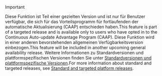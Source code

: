 > [!IMPORTANT]
> <span data-ttu-id="ef0dd-101">Diese Funktion ist Teil einer gezielten Version und ist nur für Benutzer verfügbar, die sich für das Vorteilsprogramm für fortlaufenden der automatische Aktualisierung (CAAP) entschieden haben.</span><span class="sxs-lookup"><span data-stu-id="ef0dd-101">This feature is part of a targeted release and is available only to users who have opted in to the Continuous Auto-update Advantage Program (CAAP).</span></span> <span data-ttu-id="ef0dd-102">Diese Funktion wird in einer anderen bevorstehenden allgemeinen Verfügbarkeitsversion einbezogen.</span><span class="sxs-lookup"><span data-stu-id="ef0dd-102">This feature will be included in another upcoming general availability release.</span></span> <span data-ttu-id="ef0dd-103">Weitere Informationen zu Standardversionen und plattformspezifischen Versionen finden Sie unter [Standardversionen und plattformspezifische Versionen](../get-started/public-preview-releases.md).</span><span class="sxs-lookup"><span data-stu-id="ef0dd-103">For more information about standard and targeted releases, see [Standard and targeted platform releases](../get-started/public-preview-releases.md).</span></span>
